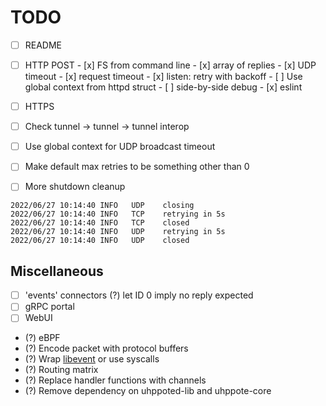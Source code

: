 # TODO

- [ ] README

- [ ] HTTP POST
      - [x] FS from command line
      - [x] array of replies
      - [x] UDP timeout
      - [x] request timeout
      - [x] listen: retry with backoff
      - [ ] Use global context from httpd struct
      - [ ] side-by-side debug
      - [x] eslint

- [ ] HTTPS

- [ ] Check tunnel -> tunnel -> tunnel interop
- [ ] Use global context for UDP broadcast timeout
- [ ] Make default max retries to be something other than 0
- [ ] More shutdown cleanup
```
2022/06/27 10:14:40 INFO   UDP    closing
2022/06/27 10:14:40 INFO   TCP    retrying in 5s
2022/06/27 10:14:40 INFO   TCP    closed
2022/06/27 10:14:40 INFO   UDP    retrying in 5s
2022/06/27 10:14:40 INFO   UDP    closed
```

## Miscellaneous

- [ ] 'events' connectors
      (?) let ID 0 imply no reply expected
- [ ] gRPC portal
- [ ] WebUI

- (?) eBPF
- (?) Encode packet with protocol buffers
- (?) Wrap [libevent](https://libevent.org) or use syscalls
- (?) Routing matrix
- (?) Replace handler functions with channels
- (?) Remove dependency on uhppoted-lib and uhppote-core

